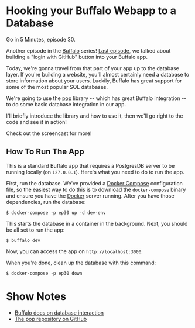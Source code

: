 # Hooking your Buffalo Webapp to a Database

Go in 5 Minutes, episode 30.

Another episode in the [Buffalo](https://gobuffalo.io) series! [Last episode](https://gifm.dev/screencast/episode_29_buffalo_login_with_github_using_goth/), we talked about building a "login with GitHub" button into your Buffalo app.

Today, we're gonna travel from that part of your app up to the database layer. If you're building a website, you'll almost certainly need a database to store information about your users. Luckily, Buffalo has great support for some of the most popular SQL databases.

We're going to use the [pop](https://github.com/gobuffalo/pop) library -- which has great Buffalo integration -- to do some basic database integration in our app.

I'll briefly introduce the library and how to use it, then we'll go right to the code and see it in action!

Check out the screencast for more!

## How To Run The App

This is a standard Buffalo app that requires a PostgresDB server to be running locally (on `127.0.0.1`). Here's what you need to do to run the app.

First, run the database. We've provided a [Docker Compose](https://docs.docker.com/compose/) configuration file, so the easiest way to do this is to download the `docker-compose` binary and ensure you have the [Docker](https://docs.docker.com/install/) server running. After you have those dependencies, run the database:

```console
$ docker-compose -p ep30 up -d dev-env
```

This starts the database in a container in the background. Next, you should be all set to run the app:

```console
$ buffalo dev
```

Now, you can access the app on `http://localhost:3000`.

When you're done, clean up the database with this command:

```console
$ docker-compose -p ep30 down
```

# Show Notes

- [Buffalo docs on database interaction](https://gobuffalo.io/en/docs/db/getting-started/)
- [The pop repository on GitHub](https://github.com/gobuffalo/pop)
